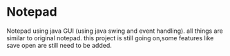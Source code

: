# Notepad
Notepad using java GUI (using java swing and event handling).
all things are similar to original notepad.
this project is still going on,some features like save open are still need to be added.
